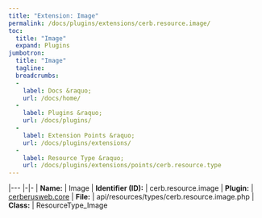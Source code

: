 ```yaml
---
title: "Extension: Image"
permalink: /docs/plugins/extensions/cerb.resource.image/
toc:
  title: "Image"
  expand: Plugins
jumbotron:
  title: "Image"
  tagline: 
  breadcrumbs:
  -
    label: Docs &raquo;
    url: /docs/home/
  -
    label: Plugins &raquo;
    url: /docs/plugins/
  -
    label: Extension Points &raquo;
    url: /docs/plugins/extensions/
  -
    label: Resource Type &raquo;
    url: /docs/plugins/extensions/points/cerb.resource.type
---
```


|---
|-|-
| **Name:** | Image
| **Identifier (ID):** | cerb.resource.image
| **Plugin:** | [cerberusweb.core](/docs/plugins/cerberusweb.core/)
| **File:** | api/resources/types/cerb.resource.image.php
| **Class:** | ResourceType_Image

